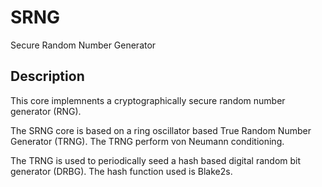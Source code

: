# SRNG
Secure Random Number Generator

## Description
This core implemnents a cryptographically secure random number generator (RNG).

The SRNG core is based on a ring oscillator based True Random Number
Generator (TRNG). The TRNG perform von Neumann conditioning.

The TRNG is used to periodically seed a hash based digital random bit
generator (DRBG). The hash function used is Blake2s.
